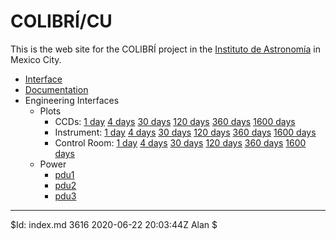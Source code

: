 <!----------------------------------------------------------------------

This file is part of the UNAM telescope control system.

$Id: index.md 3616 2020-06-22 20:03:44Z Alan $

------------------------------------------------------------------------

Copyright © 2018, 2019 Alan M. Watson <alan@astro.unam.mx>

Permission to use, copy, modify, and distribute this software for any
purpose with or without fee is hereby granted, provided that the above
copyright notice and this permission notice appear in all copies.

THE SOFTWARE IS PROVIDED "AS IS" AND THE AUTHOR DISCLAIMS ALL
WARRANTIES WITH REGARD TO THIS SOFTWARE INCLUDING ALL IMPLIED
WARRANTIES OF MERCHANTABILITY AND FITNESS. IN NO EVENT SHALL THE
AUTHOR BE LIABLE FOR ANY SPECIAL, DIRECT, INDIRECT, OR CONSEQUENTIAL
DAMAGES OR ANY DAMAGES WHATSOEVER RESULTING FROM LOSS OF USE, DATA OR
PROFITS, WHETHER IN AN ACTION OF CONTRACT, NEGLIGENCE OR OTHER
TORTIOUS ACTION, ARISING OUT OF OR IN CONNECTION WITH THE USE OR
PERFORMANCE OF THIS SOFTWARE.

----------------------------------------------------------------------->

# COLIBRÍ/CU

This is the web site for the COLIBRÍ project in the [Instituto de Astronomía](http://www.astroscu.unam.mx) in Mexico City.

* [Interface](/tcs/interface.html)
* [Documentation](documentation.html)
* Engineering Interfaces
    * Plots
        * CCDs: [1 day](tcs/plots/ccds-1.png) [4 days](tcs/plots/ccds-4.png) [30 days](tcs/plots/ccds-30.png) [120 days](tcs/plots/ccds-120.png) [360 days](tcs/plots/ccds-360.png) [1600 days](tcs/plots/ccds-1600.png)
        * Instrument: [1 day](tcs/plots/instrument-1.png) [4 days](tcs/plots/instrument-4.png) [30 days](tcs/plots/instrument-30.png) [120 days](tcs/plots/instrument-120.png) [360 days](tcs/plots/instrument-360.png) [1600 days](tcs/plots/instrument-1600.png)
        * Control Room: [1 day](tcs/plots/control-room-1.png) [4 days](tcs/plots/control-room-4.png) [30 days](tcs/plots/control-room-30.png) [120 days](tcs/plots/control-room-120.png) [360 days](tcs/plots/control-room-360.png) [1600 days](tcs/plots/control-room-1600.png)
    - Power
        * <a href="/proxy/pdu1/" target="_newtab">pdu1</a>
        * <a href="/proxy/pdu2/" target="_newtab">pdu2</a>
        * <a href="/proxy/pdu3/" target="_newtab">pdu3</a>

<hr/>

$Id: index.md 3616 2020-06-22 20:03:44Z Alan $
